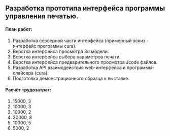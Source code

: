 ## Разработка прототипа интерфейса программы управления печатью.

#### План работ:
1. Разработка серверной части интерфейса (примерный эскиз - интерфейс программы cura).
2. Верстка интерфейса просмотра 3d модели.
3. Верстка интерфейса выбора параметров печати.
4. Верстка интерфейса предварительного просмотра Jcode файлов.
5. Разработка API взаимодействия web-интерфейса и программы-слайсера (cura).
6. Подготовка демонстрационного образца к выставке.

#### Расчёт трудозатрат:
1. 15000, 3
2. 10000, 3
3. 10000, 2
4. 20000, 8
5. 10000, 5
6.  5000, 2